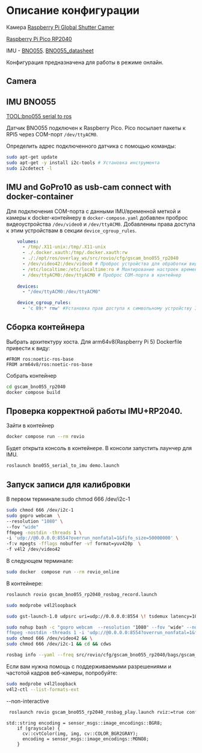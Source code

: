 # Описание конфигурации

Камера [Raspberry Pi Global Shutter Camer](https://www.raspberrypi.com/products/raspberry-pi-global-shutter-camera/)

[Raspberry Pi Pico RP2040](https://datasheets.raspberrypi.com/pico/pico-datasheet.pdf)

IMU - [BNO055](https://www.bosch-sensortec.com/products/smart-sensor-systems/bno055/).
[BNO055_datasheet](https://zizibot.ru/directory/sensor/bno055/doc/1526196990adafruit-bno055-absolute-orientation-sensor-1006287.pdf)


Конфигурация предназначена для работы в режиме онлайн.

## Camera


## IMU BNO055 
[TOOL:bno055 serial to ros](https://github.com/katafoxi/bno055_serial_to_ros.git)

Датчик BNO055 подключен к Raspberry Pico. Pico посылает пакеты к RPI5 через COM-порт `/dev/ttyACM0`.

Определить адрес подключенного датчика с помощью команды:
```bash
sudo apt-get update 
sudo apt-get -y install i2c-tools # Установка инструмента 
sudo i2cdetect -l
```

## IMU and GoPro10 as usb-cam connect with docker-container

Для подключения COM-порта с данными IMU/временной меткой и камеры  к docker-контейнеру в `docker-compose.yaml` добавлен проброс видеоустройства 
`/dev/video0` и `/dev/ttyACM0`.
Добавлениы права доступа к этим устройствам в секции `device_cgroup_rules`.

```yaml
    volumes:
      - /tmp/.X11-unix:/tmp/.X11-unix
      - ./.docker.xauth:/tmp/.docker.xauth:rw
      - ./:/opt/ros/overlay_ws/src/rovio/cfg/gscam_bno055_rp2040
      - /dev/video42:/dev/video0 # Проброс устройства для обработки видео https://foundries.io/insights/blog/sharing-camera-with-docker/
      - /etc/localtime:/etc/localtime:ro # Монтирование настроек времени
      - /dev/ttyACM0:/dev/ttyACM0 # Проброс COM-порта в контейнер
      
    devices:  
      - "/dev/ttyACM0:/dev/ttyACM0"

    device_cgroup_rules:
      - 'c 89:* rmw' #Установка прав доступа к символьному устройству I2C датчику
```

## Сборка контейнера
Выбрать архитектуру хоста. Для arm64v8(Raspberry Pi 5) Dockerfile привести к виду:
```
#FROM ros:noetic-ros-base
FROM arm64v8/ros:noetic-ros-base
```

Собрать контейнер
```bash
cd gscam_bno055_rp2040 
docker compose build
```
## Проверка корректной работы IMU+RP2040.

Зайти в контейнер 
```bash
docker compose run --rm rovio
```

Будет открыта консоль в  контейнере. В консоли запустить лаунчер для IMU.
```bash
roslaunch bno055_serial_to_imu demo.launch
```

## Запуск записи для калибровки

В первом терминале:sudo chmod 666 /dev/i2c-1  
```bash
sudo chmod 666 /dev/i2c-1  
sudo gopro webcam  \
--resolution "1080" \
--fov "wide"
ffmpeg -nostdin -threads 1 \
-i 'udp://@0.0.0.0:8554?overrun_nonfatal=1&fifo_size=50000000' \
-f:v mpegts -fflags nobuffer -vf format=yuv420p  \
-f v4l2 /dev/video42
```
В следующем терминале:
```bash
sudo docker  compose run --rm rovio_online
```
В контейнере:
```bash
roslaunch rovio gscam_bno055_rp2040_rosbag_record.launch
```

```bash
sudo modprobe v4l2loopback
```

```bash
sudo gst-launch-1.0 udpsrc uri=udp://0.0.0.0:8554 \! tsdemux latency=100 \! "video/x-h264, profile=baseline, framerate=30/1, width=1920, height=1080, format=(string)YUY2" \! h264parse \! avdec_h264 \! queue \! videoconvert \! v4l2sink device=/dev/video42 sync=false

```

```bash
sudo nohup bash -c "gopro webcam  --resolution "1080" --fov "wide" --non-interactive && \
ffmpeg -nostdin -threads 1 -i 'udp://@0.0.0.0:8554?overrun_nonfatal=1&fifo_size=50000000' -f:v mpegts -fflags nobuffer -vf format=gray -f v4l2 /dev/video42" && \
sudo chmod 666 /dev/video42 && \
sudo chmod 666 /dev/i2c-1 && cd && cdws

rosbag info --yaml --freq src/rovio/cfg/gscam_bno055_rp2040/bags/gscam_bno055_rp2040_record.bag
```

Если вам нужна помощь с поддерживаемыми разрешениями и частотой кадров веб-камеры, попробуйте:

``` bash
sudo modprobe v4l2loopback
v4l2-ctl --list-formats-ext
```
 --non-interactive



```bash
 roslaunch rovio gscam_bno055_rp2040_rosbag_play.launch rviz:=true conf_prefix:=16_16 bag_name:=way.bag 
 ```


    std::string encoding = sensor_msgs::image_encodings::BGR8;
        if (grayscale) {
          cv::cvtColor(img, img, cv::COLOR_BGR2GRAY);
          encoding = sensor_msgs::image_encodings::MONO8;
        }